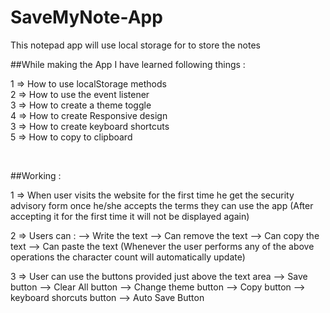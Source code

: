 # SaveMyNote-App
This notepad app will use local storage for to store the notes
<br>

##While making the App I have learned following things : 
<br>

1 => How to use localStorage methods<br>
2 => How to use the event listener <br>
3 => How to create a theme toggle<br>
4 => How to create Responsive design<br>
3 => How to create keyboard shortcuts<br>
5 => How to copy to clipboard<br>

<br>

##Working :
<br>

1 => When user visits the website for the first time he get the security advisory form once he/she accepts the terms they can use the app (After accepting it for the first time it will not be displayed again)<br>

2 => Users can : 
    </t>--> Write the text
    </t>--> Can remove the text
    </t>--> Can copy the text
    </t>--> Can paste the text
    </t>(Whenever the user performs any of the above operations the character count will automatically update)<br>

3 => User can use the buttons provided just above the text area
   </t> --> Save button
   </t> --> Clear All button
    </t>--> Change theme button
    </t>--> Copy button
    </t>--> keyboard shorcuts button 
    </t>--> Auto Save Button<br>

